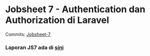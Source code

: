 # Jobsheet 7 - Authentication dan Authorization di Laravel

Commits: [Jobsheet-7](https://github.com/search?q=repo%3ARaruu%2FPolinema.Task+JS-7&type=commits)

### Laporan JS7 ada di [sini](https://1drv.ms/f/c/60e6043c8101a60a/EqL_CGeINmZNj3vWWNmJvoMB4nby17qHOW8uTixmDTTCDQ?e=WwXetD)